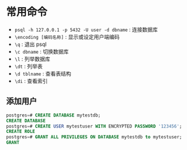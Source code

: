 # 常用命令
- `psql -h 127.0.0.1 -p 5432 -U user -d dbname` : 连接数据库
- `\encoding [编码名称]` : 显示或设定用户端编码
- `\q` : 退出 psql
- `\c dbname` : 切换数据库
- `\l` : 列举数据库
- `\dt` : 列举表
- `\d tblname` : 查看表结构
- `\di` : 查看索引

## 添加用户
```sql
postgres=# CREATE DATABASE mytestdb;
CREATE DATABASE
postgres=# CREATE USER mytestuser WITH ENCRYPTED PASSWORD '123456';
CREATE ROLE
postgres=# GRANT ALL PRIVILEGES ON DATABASE mytestdb to mytestuser;
GRANT
```
